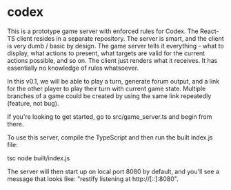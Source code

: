# codex

This is a prototype game server with enforced rules for Codex.  The React-TS client resides in a separate repository. The server is smart, and the client is very dumb / basic by design. The game server tells it everything - what to display, what actions to present, what targets are valid for the current actions possible, and so on.  The client just renders what it receives.  It has essentially no knowledge of rules whatsoever.

In this v0.1, we will be able to play a turn, generate forum output, and a link for the
other player to play their turn with current game state.  Multiple branches of a game
could be created by using the same link repeatedly (feature, not bug).  

If you're looking to get started, go to src/game_server.ts and begin from there.

To use this server, compile the TypeScript and then run the built index.js file:

tsc
node built/index.js

The server will then start up on local port 8080 by default, and you'll see a message that looks like:  "restify listening at http://[::]:8080".
